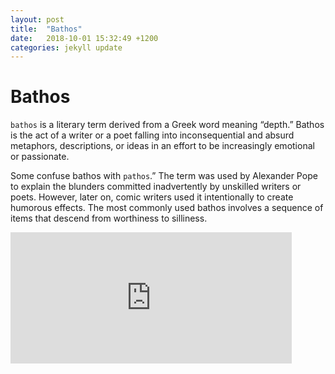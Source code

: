 ```yaml
---
layout: post
title:  "Bathos"
date:   2018-10-01 15:32:49 +1200
categories: jekyll update
---
```


# Bathos

`bathos` is a literary term derived from a Greek word meaning “depth.” Bathos is the act of a writer or a poet falling into inconsequential and absurd metaphors, descriptions, or ideas in an effort to be increasingly emotional or passionate.

Some confuse bathos with `pathos`.” The term was used by Alexander Pope to explain the blunders committed inadvertently by unskilled writers or poets. However, later on, comic writers used it intentionally to create humorous effects. The most commonly used bathos involves a sequence of items that descend from worthiness to silliness.


 <iframe scrolling="no" frameborder="no" clocktype="html5" style="overflow:hidden;border:0;margin:0;padding:0;width:450px;height:210px;"src="https://www.clocklink.com/html5embed.php?clock=048&timezone=ACST&color=red&size=450&Title=&Message=&Target=&From=2018,1,1,0,0,0&Color=red"></iframe>
